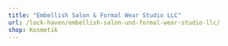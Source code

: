```yaml
---
title: "Embellish Salon & Formal Wear Studio LLC"
url: /lock-haven/embellish-salon-und-formal-wear-studio-llc/
shop: Kosmetik
---
```

